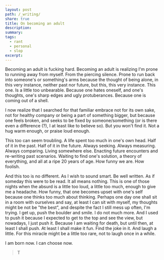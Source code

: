 ```yaml
---
layout: post
path: /_writing/
share: true
title: On becoming an adult
description: 
summary: 
tags:
  - rant
  - personal
  - slop
excerpt: 
---
```


Becoming an adult is fucking hard. Becoming an adult is realizing I'm prone to running away from myself. From the piercing silence. Prone to run back into someone's or something's arms because the thought of being alone, in this very instance, neither past nor future, but this, this very instance. This one. Is a little too unbearable. Because one hates oneself, and one's thoughts, one's sharp edges and ugly protuberances. Because one is coming out of a shell. 

I now realize that I searched for that familiar embrace not for its own sake, not for healthy company or being a part of something bigger, but because one feels broken, and seeks to be fixed by someone/something (or is there even a difference (?), I at least like to believe so). But you won't find it. Not a hug warm enough, or praise loud enough. 

This too can seem troubling. A life spent too much in one's own head. Half of it in the past. Half of it in the future. Always seeking. Always measuring. Always comparing. Living somewhere else. Enacting future encounters and re-writing past scenarios. Waiting to find one's solution, a theory of everything, and all at a ripe 20 years of age. How funny we are. How foolish. 

And this too is no different. As I wish to sound smart. Be well written. As if someday this were to be read. It all means nothing. This is one of those nights when the absurd is a little too loud, a little too much, enough to give me a headache. How funny, that one becomes upset with one's self because one thinks too much about thinking. Perhaps one day one shall sit in a room with ourselves and say, at least I can sit with myself, my thoughts might be not be "the best", and despite the fact I still mess up often, I'm trying. I get up, push the boulder and smile. I do not much more. And I used to push it because I expected to get to the top and see the view, but nowadays, I just push it. Because I am waiting for death, but until then, at least I shall push. At least I shall make it fun. Find the joke in it. And laugh a little. For this miracle might be a little too rare, not to laugh once in a while. 

I am born now. I can choose now. 

> T

